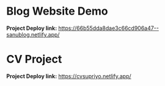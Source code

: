 # Blog Website Demo
**Project Deploy link:** https://66b55dda8dae3c66cd906a47--sanublog.netlify.app/


# CV Project
**Project Deploy link:** https://cvsupriyo.netlify.app/
